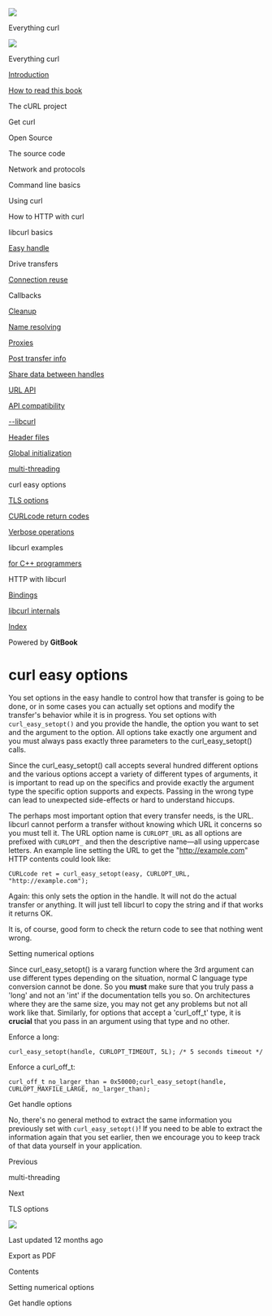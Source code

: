 <a href="../index.html" class="link-a079aa82--primary-53a25e66--logoLink-10d08504"></a>

<img src="https://gblobscdn.gitbook.com/orgs%2F-LxuH0qSm4xO9nWfEBlB%2Favatar.png?alt=media" class="image-67b14f24--avatar-1c1d03ec" />

<span class="text-4505230f--UIH400-4e41e82a--textContentFamily-49a318e1--spaceNameText-677c2969">Everything curl</span>

<a href="../index.html" class="link-a079aa82--primary-53a25e66--logoLink-10d08504"></a>

<img src="https://gblobscdn.gitbook.com/orgs%2F-LxuH0qSm4xO9nWfEBlB%2Favatar.png?alt=media" class="image-67b14f24--avatar-1c1d03ec" />

<span class="text-4505230f--UIH400-4e41e82a--textContentFamily-49a318e1--spaceNameText-677c2969">Everything curl</span>

<a href="../index.html" class="navButton-94f2579c--navButtonClickable-161b88ca"><span class="text-4505230f--UIH300-2063425d--textContentFamily-49a318e1--navButtonLabel-14a4968f">Introduction</span></a>

<a href="../how-to-read.html" class="navButton-94f2579c--navButtonClickable-161b88ca"><span class="text-4505230f--UIH300-2063425d--textContentFamily-49a318e1--navButtonLabel-14a4968f">How to read this book</span></a>

<span class="text-4505230f--UIH300-2063425d--textContentFamily-49a318e1--navButtonLabel-14a4968f">The cURL project</span>

<span class="text-4505230f--UIH300-2063425d--textContentFamily-49a318e1--navButtonLabel-14a4968f">Get curl</span>

<span class="text-4505230f--UIH300-2063425d--textContentFamily-49a318e1--navButtonLabel-14a4968f">Open Source</span>

<span class="text-4505230f--UIH300-2063425d--textContentFamily-49a318e1--navButtonLabel-14a4968f">The source code</span>

<span class="text-4505230f--UIH300-2063425d--textContentFamily-49a318e1--navButtonLabel-14a4968f">Network and protocols</span>

<span class="text-4505230f--UIH300-2063425d--textContentFamily-49a318e1--navButtonLabel-14a4968f">Command line basics</span>

<span class="text-4505230f--UIH300-2063425d--textContentFamily-49a318e1--navButtonLabel-14a4968f">Using curl</span>

<span class="text-4505230f--UIH300-2063425d--textContentFamily-49a318e1--navButtonLabel-14a4968f">How to HTTP with curl</span>

<span class="text-4505230f--UIH300-2063425d--textContentFamily-49a318e1--navButtonLabel-14a4968f">libcurl basics</span>

<a href="easyhandle.html" class="navButton-94f2579c--pageItemWithChildrenNested-2c5d8183--navButtonClickable-161b88ca"><span class="text-4505230f--UIH300-2063425d--textContentFamily-49a318e1--navButtonLabel-14a4968f">Easy handle</span></a>

<span class="text-4505230f--UIH300-2063425d--textContentFamily-49a318e1--navButtonLabel-14a4968f">Drive transfers</span>

<a href="connectionreuse.html" class="navButton-94f2579c--pageItemWithChildrenNested-2c5d8183--navButtonClickable-161b88ca"><span class="text-4505230f--UIH300-2063425d--textContentFamily-49a318e1--navButtonLabel-14a4968f">Connection reuse</span></a>

<span class="text-4505230f--UIH300-2063425d--textContentFamily-49a318e1--navButtonLabel-14a4968f">Callbacks</span>

<a href="cleanup.html" class="navButton-94f2579c--pageItemWithChildrenNested-2c5d8183--navButtonClickable-161b88ca"><span class="text-4505230f--UIH300-2063425d--textContentFamily-49a318e1--navButtonLabel-14a4968f">Cleanup</span></a>

<a href="names.html" class="navButton-94f2579c--pageItemWithChildrenNested-2c5d8183--navButtonClickable-161b88ca"><span class="text-4505230f--UIH300-2063425d--textContentFamily-49a318e1--navButtonLabel-14a4968f">Name resolving</span></a>

<a href="proxies.html" class="navButton-94f2579c--pageItemWithChildrenNested-2c5d8183--navButtonClickable-161b88ca"><span class="text-4505230f--UIH300-2063425d--textContentFamily-49a318e1--navButtonLabel-14a4968f">Proxies</span></a>

<a href="getinfo.html" class="navButton-94f2579c--pageItemWithChildrenNested-2c5d8183--navButtonClickable-161b88ca"><span class="text-4505230f--UIH300-2063425d--textContentFamily-49a318e1--navButtonLabel-14a4968f">Post transfer info</span></a>

<a href="sharing.html" class="navButton-94f2579c--pageItemWithChildrenNested-2c5d8183--navButtonClickable-161b88ca"><span class="text-4505230f--UIH300-2063425d--textContentFamily-49a318e1--navButtonLabel-14a4968f">Share data between handles</span></a>

<a href="url.html" class="navButton-94f2579c--pageItemWithChildrenNested-2c5d8183--navButtonClickable-161b88ca"><span class="text-4505230f--UIH300-2063425d--textContentFamily-49a318e1--navButtonLabel-14a4968f">URL API</span></a>

<a href="api.html" class="navButton-94f2579c--pageItemWithChildrenNested-2c5d8183--navButtonClickable-161b88ca"><span class="text-4505230f--UIH300-2063425d--textContentFamily-49a318e1--navButtonLabel-14a4968f">API compatibility</span></a>

<a href="libcurl.html" class="navButton-94f2579c--pageItemWithChildrenNested-2c5d8183--navButtonClickable-161b88ca"><span class="text-4505230f--UIH300-2063425d--textContentFamily-49a318e1--navButtonLabel-14a4968f">--libcurl</span></a>

<a href="headers.html" class="navButton-94f2579c--pageItemWithChildrenNested-2c5d8183--navButtonClickable-161b88ca"><span class="text-4505230f--UIH300-2063425d--textContentFamily-49a318e1--navButtonLabel-14a4968f">Header files</span></a>

<a href="globalinit.html" class="navButton-94f2579c--pageItemWithChildrenNested-2c5d8183--navButtonClickable-161b88ca"><span class="text-4505230f--UIH300-2063425d--textContentFamily-49a318e1--navButtonLabel-14a4968f">Global initialization</span></a>

<a href="threading.html" class="navButton-94f2579c--pageItemWithChildrenNested-2c5d8183--navButtonClickable-161b88ca"><span class="text-4505230f--UIH300-2063425d--textContentFamily-49a318e1--navButtonLabel-14a4968f">multi-threading</span></a>

<span class="text-4505230f--UIH300-2063425d--textContentFamily-49a318e1--navButtonLabel-14a4968f">curl easy options</span>

<a href="options/tlsoptions.html" class="navButton-94f2579c--pageItemWithChildrenNested-2c5d8183--navButtonClickable-161b88ca"><span class="text-4505230f--UIH300-2063425d--textContentFamily-49a318e1--navButtonLabel-14a4968f">TLS options</span></a>

<a href="curlcode.html" class="navButton-94f2579c--pageItemWithChildrenNested-2c5d8183--navButtonClickable-161b88ca"><span class="text-4505230f--UIH300-2063425d--textContentFamily-49a318e1--navButtonLabel-14a4968f">CURLcode return codes</span></a>

<a href="verbose.html" class="navButton-94f2579c--pageItemWithChildrenNested-2c5d8183--navButtonClickable-161b88ca"><span class="text-4505230f--UIH300-2063425d--textContentFamily-49a318e1--navButtonLabel-14a4968f">Verbose operations</span></a>

<span class="text-4505230f--UIH300-2063425d--textContentFamily-49a318e1--navButtonLabel-14a4968f">libcurl examples</span>

<a href="cplusplus.html" class="navButton-94f2579c--pageItemWithChildrenNested-2c5d8183--navButtonClickable-161b88ca"><span class="text-4505230f--UIH300-2063425d--textContentFamily-49a318e1--navButtonLabel-14a4968f">for C++ programmers</span></a>

<span class="text-4505230f--UIH300-2063425d--textContentFamily-49a318e1--navButtonLabel-14a4968f">HTTP with libcurl</span>

<a href="../bindings.html" class="navButton-94f2579c--navButtonClickable-161b88ca"><span class="text-4505230f--UIH300-2063425d--textContentFamily-49a318e1--navButtonLabel-14a4968f">Bindings</span></a>

<a href="../internals.html" class="navButton-94f2579c--navButtonClickable-161b88ca"><span class="text-4505230f--UIH300-2063425d--textContentFamily-49a318e1--navButtonLabel-14a4968f">libcurl internals</span></a>

<a href="../bookindex.html" class="navButton-94f2579c--navButtonClickable-161b88ca"><span class="text-4505230f--UIH300-2063425d--textContentFamily-49a318e1--navButtonLabel-14a4968f">Index</span></a>

<a href="https://www.gitbook.com/?utm_source=content&amp;utm_medium=trademark&amp;utm_campaign=curl-1" class="reset-3c756112--trademark-a8da4b94"></a>

<span class="text-4505230f--TextH200-a3425406--textUIFamily-5ebd8e40">Powered by **GitBook**</span>

# <span class="text-4505230f--DisplayH900-bfb998fa--textContentFamily-49a318e1">curl easy options</span>

<span class="text-4505230f--UIH300-2063425d--textUIFamily-5ebd8e40--text-8ee2c8b2"></span>

<span class="text-4505230f--UIH300-2063425d--textUIFamily-5ebd8e40--text-8ee2c8b2"></span>

<span class="text-4505230f--TextH400-3033861f--textContentFamily-49a318e1"><span data-key="106bfbf4e8e84983a1947d26e346b841"><span data-offset-key="106bfbf4e8e84983a1947d26e346b841:0">You set options in the easy handle to control how that transfer is going to be done, or in some cases you can actually set options and modify the transfer's behavior while it is in progress. You set options with </span><span data-offset-key="106bfbf4e8e84983a1947d26e346b841:1">`curl_easy_setopt()`</span><span data-offset-key="106bfbf4e8e84983a1947d26e346b841:2"> and you provide the handle, the option you want to set and the argument to the option. All options take exactly one argument and you must always pass exactly three parameters to the curl_easy_setopt() calls.</span></span></span>

<span class="text-4505230f--TextH400-3033861f--textContentFamily-49a318e1"><span data-key="f74659d2b69442df8ccd43fb24ad24a9"><span data-offset-key="f74659d2b69442df8ccd43fb24ad24a9:0">Since the curl_easy_setopt() call accepts several hundred different options and the various options accept a variety of different types of arguments, it is important to read up on the specifics and provide exactly the argument type the specific option supports and expects. Passing in the wrong type can lead to unexpected side-effects or hard to understand hiccups.</span></span></span>

<span class="text-4505230f--TextH400-3033861f--textContentFamily-49a318e1"><span data-key="7a388ef98bcf47fd8f832876af90c50d"><span data-offset-key="7a388ef98bcf47fd8f832876af90c50d:0">The perhaps most important option that every transfer needs, is the URL. libcurl cannot perform a transfer without knowing which URL it concerns so you must tell it. The URL option name is </span><span data-offset-key="7a388ef98bcf47fd8f832876af90c50d:1">`CURLOPT_URL`</span><span data-offset-key="7a388ef98bcf47fd8f832876af90c50d:2"> as all options are prefixed with </span><span data-offset-key="7a388ef98bcf47fd8f832876af90c50d:3">`CURLOPT_`</span><span data-offset-key="7a388ef98bcf47fd8f832876af90c50d:4"> and then the descriptive name—all using uppercase letters. An example line setting the URL to get the "</span></span><a href="http://example.com/" class="link-a079aa82--primary-53a25e66--link-faf6c434"><span data-key="9163cbd443594ee89d98866ea7dbbddb"><span data-offset-key="9163cbd443594ee89d98866ea7dbbddb:0">http://example.com</span></span></a><span data-key="5e09f99e77e843db820703d8a5406ca6"><span data-offset-key="5e09f99e77e843db820703d8a5406ca6:0">" HTTP contents could look like:</span></span></span>

    CURLcode ret = curl_easy_setopt(easy, CURLOPT_URL, "http://example.com");

<span class="text-4505230f--TextH400-3033861f--textContentFamily-49a318e1"><span data-key="b14c34470fa14b88950232f52c414c1b"><span data-offset-key="b14c34470fa14b88950232f52c414c1b:0">Again: this only sets the option in the handle. It will not do the actual transfer or anything. It will just tell libcurl to copy the string and if that works it returns OK.</span></span></span>

<span class="text-4505230f--TextH400-3033861f--textContentFamily-49a318e1"><span data-key="60fb7001c0fd4c4194837fa75b761cd6"><span data-offset-key="60fb7001c0fd4c4194837fa75b761cd6:0">It is, of course, good form to check the return code to see that nothing went wrong.</span></span></span>

<span class="text-4505230f--HeadingH700-04e1a2a3--textContentFamily-49a318e1"><span data-key="18a27c1807fe4a5fa49f960e60b87ee0"><span data-offset-key="18a27c1807fe4a5fa49f960e60b87ee0:0">Setting numerical options</span></span></span>

<span class="text-4505230f--TextH400-3033861f--textContentFamily-49a318e1"><span data-key="c46aebb359b84027b6bf1cfd8f09ea0b"><span data-offset-key="c46aebb359b84027b6bf1cfd8f09ea0b:0">Since curl_easy_setopt() is a vararg function where the 3rd argument can use different types depending on the situation, normal C language type conversion cannot be done. So you </span><span data-offset-key="c46aebb359b84027b6bf1cfd8f09ea0b:1">**must**</span><span data-offset-key="c46aebb359b84027b6bf1cfd8f09ea0b:2"> make sure that you truly pass a 'long' and not an 'int' if the documentation tells you so. On architectures where they are the same size, you may not get any problems but not all work like that. Similarly, for options that accept a 'curl_off_t' type, it is </span><span data-offset-key="c46aebb359b84027b6bf1cfd8f09ea0b:3">**crucial**</span><span data-offset-key="c46aebb359b84027b6bf1cfd8f09ea0b:4"> that you pass in an argument using that type and no other.</span></span></span>

<span class="text-4505230f--TextH400-3033861f--textContentFamily-49a318e1"><span data-key="26dcc963bfac4fe2bab5737cb1755634"><span data-offset-key="26dcc963bfac4fe2bab5737cb1755634:0">Enforce a long:</span></span></span>

    curl_easy_setopt(handle, CURLOPT_TIMEOUT, 5L); /* 5 seconds timeout */

<span class="text-4505230f--TextH400-3033861f--textContentFamily-49a318e1"><span data-key="8b6489150a14495db26b7351dd84294d"><span data-offset-key="8b6489150a14495db26b7351dd84294d:0">Enforce a curl_off_t:</span></span></span>

    curl_off_t no_larger_than = 0x50000;curl_easy_setopt(handle, CURLOPT_MAXFILE_LARGE, no_larger_than);

<span class="text-4505230f--HeadingH700-04e1a2a3--textContentFamily-49a318e1"><span data-key="69ba06e9039d401c8a72e85e88489ee0"><span data-offset-key="69ba06e9039d401c8a72e85e88489ee0:0">Get handle options</span></span></span>

<span class="text-4505230f--TextH400-3033861f--textContentFamily-49a318e1"><span data-key="530bd6a9e919405aa5690c76e25b0acd"><span data-offset-key="530bd6a9e919405aa5690c76e25b0acd:0">No, there's no general method to extract the same information you previously set with </span><span data-offset-key="530bd6a9e919405aa5690c76e25b0acd:1">`curl_easy_setopt()`</span><span data-offset-key="530bd6a9e919405aa5690c76e25b0acd:2">! If you need to be able to extract the information again that you set earlier, then we encourage you to keep track of that data yourself in your application.</span></span></span>

<a href="threading.html" class="reset-3c756112--card-6570f064--whiteCard-fff091a4--cardPrevious-56a5e674"></a>

<span class="text-4505230f--TextH200-a3425406--textContentFamily-49a318e1">Previous</span>

<span class="text-4505230f--UIH400-4e41e82a--textContentFamily-49a318e1">multi-threading</span>

<a href="options/tlsoptions.html" class="reset-3c756112--card-6570f064--whiteCard-fff091a4--cardNext-19241c42"></a>

<span class="text-4505230f--TextH200-a3425406--textContentFamily-49a318e1">Next</span>

<span class="text-4505230f--UIH400-4e41e82a--textContentFamily-49a318e1">TLS options</span>

<img src="https://avatars.githubusercontent.com/u/66654881?v=4" class="image-67b14f24--avatar-1c1d03ec" />

<span class="text-4505230f--TextH200-a3425406--textContentFamily-49a318e1">Last updated 12 months ago</span>

<span class="text-4505230f--UIH300-2063425d--textUIFamily-5ebd8e40">Export as PDF</span>

<span class="text-4505230f--InfoH100-1e92e1d1--textContentFamily-49a318e1">Contents</span>

<a href="options.html#setting-numerical-options" class="reset-3c756112--menuItem-aa02f6ec--menuItemLight-757d5235--menuItemInline-173bdf97--pageTocItem-f4427024"></a>

<span class="text-4505230f--UIH300-2063425d--textContentFamily-49a318e1"><span class="text-4505230f--UIH200-50ead35f--textContentFamily-49a318e1">Setting numerical options</span></span>

<a href="options.html#get-handle-options" class="reset-3c756112--menuItem-aa02f6ec--menuItemLight-757d5235--menuItemInline-173bdf97--pageTocItem-f4427024"></a>

<span class="text-4505230f--UIH300-2063425d--textContentFamily-49a318e1"><span class="text-4505230f--UIH200-50ead35f--textContentFamily-49a318e1">Get handle options</span></span>
